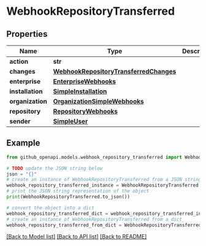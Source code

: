 # WebhookRepositoryTransferred


## Properties

Name | Type | Description | Notes
------------ | ------------- | ------------- | -------------
**action** | **str** |  | 
**changes** | [**WebhookRepositoryTransferredChanges**](WebhookRepositoryTransferredChanges.md) |  | 
**enterprise** | [**EnterpriseWebhooks**](EnterpriseWebhooks.md) |  | [optional] 
**installation** | [**SimpleInstallation**](SimpleInstallation.md) |  | [optional] 
**organization** | [**OrganizationSimpleWebhooks**](OrganizationSimpleWebhooks.md) |  | [optional] 
**repository** | [**RepositoryWebhooks**](RepositoryWebhooks.md) |  | 
**sender** | [**SimpleUser**](SimpleUser.md) |  | 

## Example

```python
from github_openapi.models.webhook_repository_transferred import WebhookRepositoryTransferred

# TODO update the JSON string below
json = "{}"
# create an instance of WebhookRepositoryTransferred from a JSON string
webhook_repository_transferred_instance = WebhookRepositoryTransferred.from_json(json)
# print the JSON string representation of the object
print(WebhookRepositoryTransferred.to_json())

# convert the object into a dict
webhook_repository_transferred_dict = webhook_repository_transferred_instance.to_dict()
# create an instance of WebhookRepositoryTransferred from a dict
webhook_repository_transferred_from_dict = WebhookRepositoryTransferred.from_dict(webhook_repository_transferred_dict)
```
[[Back to Model list]](../README.md#documentation-for-models) [[Back to API list]](../README.md#documentation-for-api-endpoints) [[Back to README]](../README.md)


